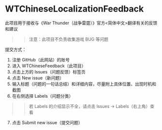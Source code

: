 # WTChineseLocalizationFeedback
此项目用于接收与《War Thunder（战争雷霆）》官方<简体中文>翻译有关的反馈和建议
>>注意：此项目不负责收集游戏 BUG 等问题


提交方式：
1. 注册 GitHub（此网站）的账号
2. 进入 WTChineseFeedback（此项目）
3. 点击上方的 Issues（问题反馈）标签页
4. 点击 New issue（新问题）
5. 输入标题（问题的一句话总结）和详细内容，尽量附上具体位置、出现时机和截图
6. 在右侧选择 Labels（问题分类）
>>若 Labels 的介绍显示不全，请点击 Issues -> Labels（右上角）查看
7. 点击 Submit new issue（提交问题）
